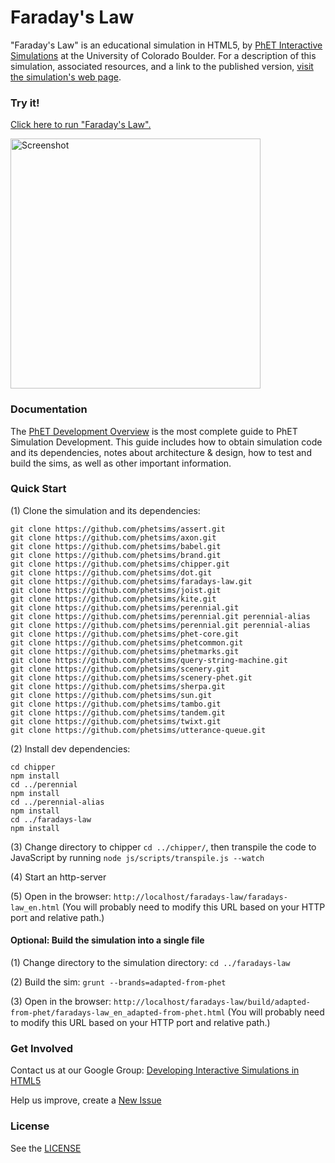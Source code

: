 Faraday's Law
=============
"Faraday's Law" is an educational simulation in HTML5, by <a href="https://phet.colorado.edu/" target="_blank">PhET Interactive Simulations</a>
at the University of Colorado Boulder.
For a description of this simulation, associated resources, and a link to the published version,
<a href="https://phet.colorado.edu/en/simulation/faradays-law" target="_blank">visit the simulation's web page</a>.

### Try it!

<a href="https://phet.colorado.edu/sims/html/faradays-law/latest/faradays-law_en.html" target="_blank">Click here to run "Faraday's Law".</a>

<a href="https://phet.colorado.edu/sims/html/faradays-law/latest/faradays-law_en.html" target="_blank">
<img src="https://raw.githubusercontent.com/phetsims/faradays-law/master/assets/faradays-law-screenshot.png" alt="Screenshot" style="width: 400px;"/>
</a>

### Documentation
The <a href="https://github.com/phetsims/phet-info/blob/master/doc/phet-development-overview.md" target="_blank">PhET Development Overview</a> is the most complete guide to PhET Simulation
Development. This guide includes how to obtain simulation code and its dependencies, notes about architecture & design, how to test and build
the sims, as well as other important information.

### Quick Start
(1) Clone the simulation and its dependencies:
```
git clone https://github.com/phetsims/assert.git
git clone https://github.com/phetsims/axon.git
git clone https://github.com/phetsims/babel.git
git clone https://github.com/phetsims/brand.git
git clone https://github.com/phetsims/chipper.git
git clone https://github.com/phetsims/dot.git
git clone https://github.com/phetsims/faradays-law.git
git clone https://github.com/phetsims/joist.git
git clone https://github.com/phetsims/kite.git
git clone https://github.com/phetsims/perennial.git
git clone https://github.com/phetsims/perennial.git perennial-alias
git clone https://github.com/phetsims/perennial.git perennial-alias
git clone https://github.com/phetsims/phet-core.git
git clone https://github.com/phetsims/phetcommon.git
git clone https://github.com/phetsims/phetmarks.git
git clone https://github.com/phetsims/query-string-machine.git
git clone https://github.com/phetsims/scenery.git
git clone https://github.com/phetsims/scenery-phet.git
git clone https://github.com/phetsims/sherpa.git
git clone https://github.com/phetsims/sun.git
git clone https://github.com/phetsims/tambo.git
git clone https://github.com/phetsims/tandem.git
git clone https://github.com/phetsims/twixt.git
git clone https://github.com/phetsims/utterance-queue.git
```

(2) Install dev dependencies:
```
cd chipper
npm install
cd ../perennial
npm install
cd ../perennial-alias
npm install
cd ../faradays-law
npm install
```

(3) Change directory to chipper `cd ../chipper/`, then transpile the code to JavaScript by running `node js/scripts/transpile.js --watch`

(4) Start an http-server

(5) Open in the browser: `http://localhost/faradays-law/faradays-law_en.html` (You will probably need to modify this URL based on your HTTP port and relative path.)

#### Optional: Build the simulation into a single file

(1) Change directory to the simulation directory: `cd ../faradays-law`

(2) Build the sim: `grunt --brands=adapted-from-phet`

(3) Open in the browser: `http://localhost/faradays-law/build/adapted-from-phet/faradays-law_en_adapted-from-phet.html` (You will probably need to modify this URL based on your HTTP port and relative path.)

### Get Involved

Contact us at our Google Group: <a href="http://groups.google.com/forum/#!forum/developing-interactive-simulations-in-html5" target="_blank">Developing Interactive Simulations in HTML5</a>

Help us improve, create a <a href="http://github.com/phetsims/faradays-law/issues/new" target="_blank">New Issue</a>

### License
See the <a href="https://github.com/phetsims/faradays-law/blob/master/LICENSE" target="_blank">LICENSE</a>
